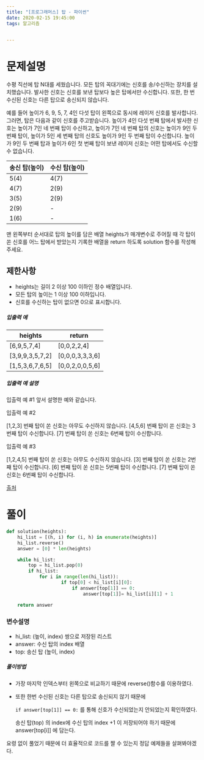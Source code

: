 ```yaml
---
title: "[프로그래머스] 탑 - 파이썬"
date: 2020-02-15 19:45:00
tags: 알고리즘


---
```




# 문제설명

수평 직선에 탑 N대를 세웠습니다. 모든 탑의 꼭대기에는 신호를 송/수신하는 장치를 설치했습니다. 발사한 신호는 신호를 보낸 탑보다 높은 탑에서만 수신합니다. 또한, 한 번 수신된 신호는 다른 탑으로 송신되지 않습니다.

예를 들어 높이가 6, 9, 5, 7, 4인 다섯 탑이 왼쪽으로 동시에 레이저 신호를 발사합니다. 그러면, 탑은 다음과 같이 신호를 주고받습니다. 높이가 4인 다섯 번째 탑에서 발사한 신호는 높이가 7인 네 번째 탑이 수신하고, 높이가 7인 네 번째 탑의 신호는 높이가 9인 두 번째 탑이, 높이가 5인 세 번째 탑의 신호도 높이가 9인 두 번째 탑이 수신합니다. 높이가 9인 두 번째 탑과 높이가 6인 첫 번째 탑이 보낸 레이저 신호는 어떤 탑에서도 수신할 수 없습니다.

| 송신 탑(높이) | 수신 탑(높이) |
| ------------- | ------------- |
| 5(4)          | 4(7)          |
| 4(7)          | 2(9)          |
| 3(5)          | 2(9)          |
| 2(9)          | -             |
| 1(6)          | -             |

맨 왼쪽부터 순서대로 탑의 높이를 담은 배열 heights가 매개변수로 주어질 때 각 탑이 쏜 신호를 어느 탑에서 받았는지 기록한 배열을 return 하도록 solution 함수를 작성해주세요.

## 제한사항

- heights는 길이 2 이상 100 이하인 정수 배열입니다.
- 모든 탑의 높이는 1 이상 100 이하입니다.
- 신호를 수신하는 탑이 없으면 0으로 표시합니다.

##### 입출력 예

| heights         | return          |
| --------------- | --------------- |
| [6,9,5,7,4]     | [0,0,2,2,4]     |
| [3,9,9,3,5,7,2] | [0,0,0,3,3,3,6] |
| [1,5,3,6,7,6,5] | [0,0,2,0,0,5,6] |

##### 입출력 예 설명

입출력 예 #1
앞서 설명한 예와 같습니다.

입출력 예 #2

[1,2,3] 번째 탑이 쏜 신호는 아무도 수신하지 않습니다.
[4,5,6] 번째 탑이 쏜 신호는 3번째 탑이 수신합니다.
[7] 번째 탑이 쏜 신호는 6번째 탑이 수신합니다.

입출력 예 #3

[1,2,4,5] 번째 탑이 쏜 신호는 아무도 수신하지 않습니다.
[3] 번째 탑이 쏜 신호는 2번째 탑이 수신합니다.
[6] 번째 탑이 쏜 신호는 5번째 탑이 수신합니다.
[7] 번째 탑이 쏜 신호는 6번째 탑이 수신합니다.

[출처](https://www.digitalculture.or.kr/koi/selectOlymPiadDissentList.do)

# 풀이

```python
def solution(heights):
    hi_list = [(h, i) for (i, h) in enumerate(heights)]
    hi_list.reverse()
    answer = [0] * len(heights)

    while hi_list:
        top = hi_list.pop(0)
        if hi_list:
            for i in range(len(hi_list)):
                    if top[0] < hi_list[i][0]:
                        if answer[top[1]] == 0:
                            answer[top[1]]= hi_list[i][1] + 1

    return answer
```

### 변수설명

- hi_list: (높이, index) 쌍으로 저장된 리스트
- answer:  수신 탑의 index 배열
- top:  송신 탑 (높이, index)



##### 풀이방법

- 가장 마지막 인덱스부터 왼쪽으로 비교하기 때문에 reverse()함수를 이용하였다.

- 또한 한번 수신된 신호는 다른 탑으로 송신되지 않기 때문에 

  ``if answer[top[1]] == 0:`` 를 통해 신호가 수신되었는지 안되었는지 확인하였다.

  송신 탑(top) 의 index에 수신 탑의 index +1 이 저장되어야 하기 때문에 answer[top[i]] 에 담는다.

  

요령 없이 풀었기 때문에 더 효율적으로 코드를 짤 수 있는지 정답 예제들을 살펴봐야겠다.